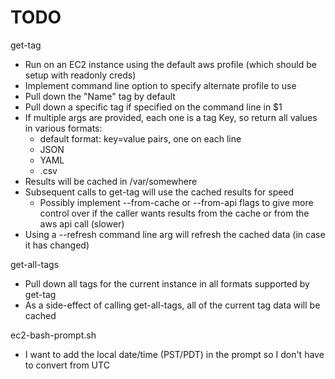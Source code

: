 # TODO

get-tag

   - Run on an EC2 instance using the default aws profile (which should be setup with readonly creds)
   - Implement command line option to specify alternate profile to use
   - Pull down the "Name" tag by default
   - Pull down a specific tag if specified on the command line in $1
   - If multiple args are provided, each one is a tag Key, so return all values in various formats:
      - default format: key=value pairs, one on each line
      - JSON
      - YAML
      - .csv
   - Results will be cached in /var/somewhere
   - Subsequent calls to get-tag will use the cached results for speed
      - Possibly implement --from-cache or --from-api flags to give more control over if the caller wants results from the cache or from the aws api call (slower)
   - Using a --refresh command line arg will refresh the cached data (in case it has changed)

get-all-tags

   - Pull down all tags for the current instance in all formats supported by get-tag
   - As a side-effect of calling get-all-tags, all of the current tag data will be cached


ec2-bash-prompt.sh

   - I want to add the local date/time (PST/PDT) in the prompt so I don't have to convert from UTC
